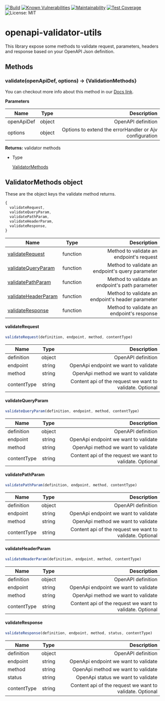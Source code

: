 [![Build](https://github.com/BRIKEV/openapi-validator-utils/actions/workflows/runTests.yml/badge.svg)](https://github.com/BRIKEV/openapi-validator-utils/actions/workflows/runTests.yml)
[![Known Vulnerabilities](https://snyk.io/test/github/BRIKEV/openapi-validator-utils/badge.svg)](https://snyk.io/test/github/BRIKEV/openapi-validator-utils)
[![Maintainability](https://api.codeclimate.com/v1/badges/efee2f09c8c1887ccbf9/maintainability)](https://codeclimate.com/github/BRIKEV/openapi-validator-utils/maintainability)
[![Test Coverage](https://api.codeclimate.com/v1/badges/efee2f09c8c1887ccbf9/test_coverage)](https://codeclimate.com/github/BRIKEV/openapi-validator-utils/test_coverage)
![License: MIT](https://img.shields.io/badge/License-MIT-green.svg)

# openapi-validator-utils

This library expose some methods to validate request, parameters, headers and response based on your OpenAPI Json definition.
## Methods
### validate(openApiDef, options) -> {ValidationMethods}

You can checkout more info about this method in our [Docs link](https://brikev.github.io/openapi-validator-utils/global.html#validate).

**Parameters**

| Name        | Type   | Description        |
| ------------|:------:| ------------------:|
| openApiDef  | object | OpenAPI definition |
| options     | object | Options to extend the errorHandler or Ajv configuration |


**Returns:**
validator methods
 - Type

      [ValidatorMethods](#ValidatorMethods)

## ValidatorMethods object

These are the object keys the validate method returns.

```js
{
  validateRequest,
  validateQueryParam,
  validatePathParam,
  validateHeaderParam,
  validateResponse,
}
```

| Name                                        | Type     | Description        |
| --------------------------------------------|:--------:| ------------------:|
| [validateRequest](#validateRequest)         | function | Method to validate an endpoint's request |
| [validateQueryParam](#validateQueryParam)   | function | Method to validate an endpoint's query parameter |
| [validatePathParam](#validatePathParam)     | function | Method to validate an endpoint's path parameter |
| [validateHeaderParam](#validateHeaderParam) | function | Method to validate an endpoint's header parameter |
| [validateResponse](#validateResponse)       | function | Method to validate an endpoint's response |

#### validateRequest

```js
validateRequest(definition, endpoint, method, contentType)
```

| Name        | Type   | Description        |
| ------------|:------:| ------------------:|
| definition  | object | OpenAPI definition |
| endpoint    | string | OpenApi endpoint we want to validate |
| method      | string | OpenApi method we want to validate |
| contentType | string | Content api of the request we want to validate. Optional |

#### validateQueryParam

```js
validateQueryParam(definition, endpoint, method, contentType)
```

| Name        | Type   | Description        |
| ------------|:------:| ------------------:|
| definition  | object | OpenAPI definition |
| endpoint    | string | OpenApi endpoint we want to validate |
| method      | string | OpenApi method we want to validate |
| contentType | string | Content api of the request we want to validate. Optional |

#### validatePathParam

```js
validatePathParam(definition, endpoint, method, contentType)
```

| Name        | Type   | Description        |
| ------------|:------:| ------------------:|
| definition  | object | OpenAPI definition |
| endpoint    | string | OpenApi endpoint we want to validate |
| method      | string | OpenApi method we want to validate |
| contentType | string | Content api of the request we want to validate. Optional |

#### validateHeaderParam

```js
validateHeaderParam(definition, endpoint, method, contentType)
```

| Name        | Type   | Description        |
| ------------|:------:| ------------------:|
| definition  | object | OpenAPI definition |
| endpoint    | string | OpenApi endpoint we want to validate |
| method      | string | OpenApi method we want to validate |
| contentType | string | Content api of the request we want to validate. Optional |

#### validateResponse

```js
validateResponse(definition, endpoint, method, status, contentType)
```

| Name        | Type   | Description        |
| ------------|:------:| ------------------:|
| definition  | object | OpenAPI definition |
| endpoint    | string | OpenApi endpoint we want to validate |
| method      | string | OpenApi method we want to validate |
| status      | string | OpenApi status we want to validate |
| contentType | string | Content api of the request we want to validate. Optional |

